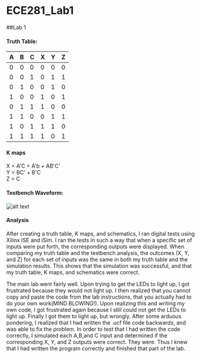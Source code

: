 ECE281_Lab1
===========

##Lab 1

#### Truth Table:
A | B | C | X | Y | Z 
--- | --- | --- | --- | --- | ---
0 | 0 | 0 | 0 | 0 | 0 
0 | 0 | 1 | 0 | 1 | 1
0 | 1 | 0 | 0 | 1 | 0
1 | 0 | 0 | 1 | 0 | 1
0 | 1 | 1 | 1 | 0 | 0
1 | 1 | 0 | 0 | 1 | 1
1 | 0 | 1 | 1 | 1 | 0
1 | 1 | 1 | 1 | 0 | 1

#### K maps
X = A'C + A'b + AB'C'                                                                                                   
Y = BC' + B'C                                                                                                           
Z = C


#### Testbench Waveform:


![alt text](https://raw2.github.com/JeremyGruszka/ECE281_Lab1/master/Lab1_SimPic.PNG "Testbench Waveform")




#### Analysis
After creating a truth table, K maps, and schematics, I ran digital tests using Xilinx ISE and iSim.  I ran the tests in such a way that when a specific set of inputs were put forth, the corresponding outputs were displayed.  When comparing my truth table and the testbench analysis, the outcomes (X, Y, and Z) for each set of inputs was the same in both my truth table and the simulation results.  This shows that the simulation was successful, and that my truth table, K maps, and schematics were correct.

The main lab went fairly well.  Upon trying to get the LEDs to light up, I got frustrated because they would not light up.
I then realized that you cannot copy and paste the code from the lab instructions, that you actually had to do your own work(MIND BLOWING!).  Upon realizing this and writing my own code, I got frustrated again because I still could not get the LEDs to light up.  Finally I got them to light up, but wrongly.  After some arduous pondering, I realized that I had written the .ucf file code backwards, and was able to fix the problem.  In order to test that I had written the code correctly, I simulated each A,B,and C input and determined if the corresponding X, Y, and Z outputs were correct.  They were.  Thus I knew that I had written the program correctly and finished that part of the lab.
